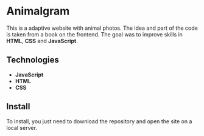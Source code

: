 # Animalgram
This is a adaptive website  with animal photos. The idea and part of the code is taken from a book on the frontend. The goal was to improve skills in **HTML**, **CSS** and **JavaScript**.

## Technologies
- **JavaScript**
- **HTML**
- **CSS**

## Install
To install, you just need to download the repository and open the site on a local server.